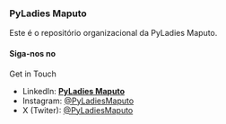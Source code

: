 ### PyLadies Maputo

Este é o repositório organizacional da PyLadies Maputo. 

#### Siga-nos no
Get in Touch 
- LinkedIn: [**PyLadies Maputo**](https://www.linkedin.com/company/pyladies-maputo/)
- Instagram: [@PyLadiesMaputo](https://www.instagram.com/pyladiesmaputo/) 
- X (Twiter): [@PyLadiesMaputo](https://twitter.com/PyLadiesMaputo) 
